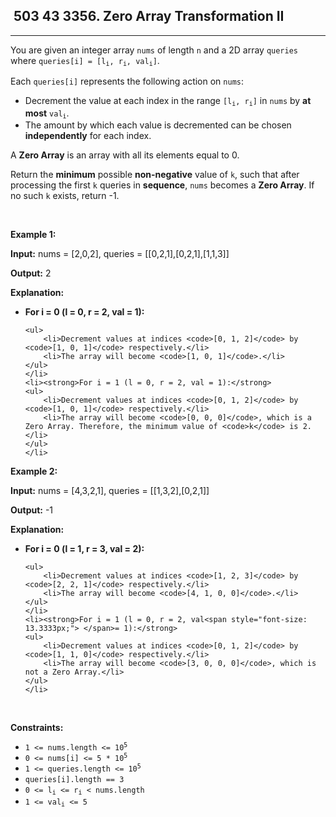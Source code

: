 <h2> 503 43
3356. Zero Array Transformation II</h2><hr><div><p>You are given an integer array <code>nums</code> of length <code>n</code> and a 2D array <code>queries</code> where <code>queries[i] = [l<sub>i</sub>, r<sub>i</sub>, val<sub>i</sub>]</code>.</p>

<p>Each <code>queries[i]</code> represents the following action on <code>nums</code>:</p>

<ul>
	<li>Decrement the value at each index in the range <code>[l<sub>i</sub>, r<sub>i</sub>]</code> in <code>nums</code> by <strong>at most</strong> <code>val<sub>i</sub></code>.</li>
	<li>The amount by which each value is decremented<!-- notionvc: b232c9d9-a32d-448c-85b8-b637de593c11 --> can be chosen <strong>independently</strong> for each index.</li>
</ul>

<p>A <strong>Zero Array</strong> is an array with all its elements equal to 0.</p>

<p>Return the <strong>minimum</strong> possible <strong>non-negative</strong> value of <code>k</code>, such that after processing the first <code>k</code> queries in <strong>sequence</strong>, <code>nums</code> becomes a <strong>Zero Array</strong>. If no such <code>k</code> exists, return -1.</p>

<p>&nbsp;</p>
<p><strong class="example">Example 1:</strong></p>

<div class="example-block">
<p><strong>Input:</strong> <span class="example-io">nums = [2,0,2], queries = [[0,2,1],[0,2,1],[1,1,3]]</span></p>

<p><strong>Output:</strong> <span class="example-io">2</span></p>

<p><strong>Explanation:</strong></p>

<ul>
	<li><strong>For i = 0 (l = 0, r = 2, val = 1):</strong>

	<ul>
		<li>Decrement values at indices <code>[0, 1, 2]</code> by <code>[1, 0, 1]</code> respectively.</li>
		<li>The array will become <code>[1, 0, 1]</code>.</li>
	</ul>
	</li>
	<li><strong>For i = 1 (l = 0, r = 2, val = 1):</strong>
	<ul>
		<li>Decrement values at indices <code>[0, 1, 2]</code> by <code>[1, 0, 1]</code> respectively.</li>
		<li>The array will become <code>[0, 0, 0]</code>, which is a Zero Array. Therefore, the minimum value of <code>k</code> is 2.</li>
	</ul>
	</li>
</ul>
</div>

<p><strong class="example">Example 2:</strong></p>

<div class="example-block">
<p><strong>Input:</strong> <span class="example-io">nums = [4,3,2,1], queries = [[1,3,2],[0,2,1]]</span></p>

<p><strong>Output:</strong> <span class="example-io">-1</span></p>

<p><strong>Explanation:</strong></p>

<ul>
	<li><strong>For i = 0 (l = 1, r = 3, val = 2):</strong>

	<ul>
		<li>Decrement values at indices <code>[1, 2, 3]</code> by <code>[2, 2, 1]</code> respectively.</li>
		<li>The array will become <code>[4, 1, 0, 0]</code>.</li>
	</ul>
	</li>
	<li><strong>For i = 1 (l = 0, r = 2, val<span style="font-size: 13.3333px;"> </span>= 1):</strong>
	<ul>
		<li>Decrement values at indices <code>[0, 1, 2]</code> by <code>[1, 1, 0]</code> respectively.</li>
		<li>The array will become <code>[3, 0, 0, 0]</code>, which is not a Zero Array.</li>
	</ul>
	</li>
</ul>
</div>

<p>&nbsp;</p>
<p><strong>Constraints:</strong></p>

<ul>
	<li><code>1 &lt;= nums.length &lt;= 10<sup>5</sup></code></li>
	<li><code>0 &lt;= nums[i] &lt;= 5 * 10<sup>5</sup></code></li>
	<li><code>1 &lt;= queries.length &lt;= 10<sup>5</sup></code></li>
	<li><code>queries[i].length == 3</code></li>
	<li><code>0 &lt;= l<sub>i</sub> &lt;= r<sub>i</sub> &lt; nums.length</code></li>
	<li><code>1 &lt;= val<sub>i</sub> &lt;= 5</code></li>
</ul>
</div>